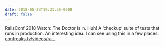 ```yaml
---
date: 2018-05-23T19:31:55-0600
draft: false
---
```




RailsConf 2018 Watch: The Doctor Is In. Huh! A ‘checkup’ suite of tests that runs in production. An interesting idea. I can see using this in a few places. [confreaks.tv/videos/ra…](http://confreaks.tv/videos/railsconf2018-the-doctor-is-in-using-checkups-to-find-bugs-in-production)




